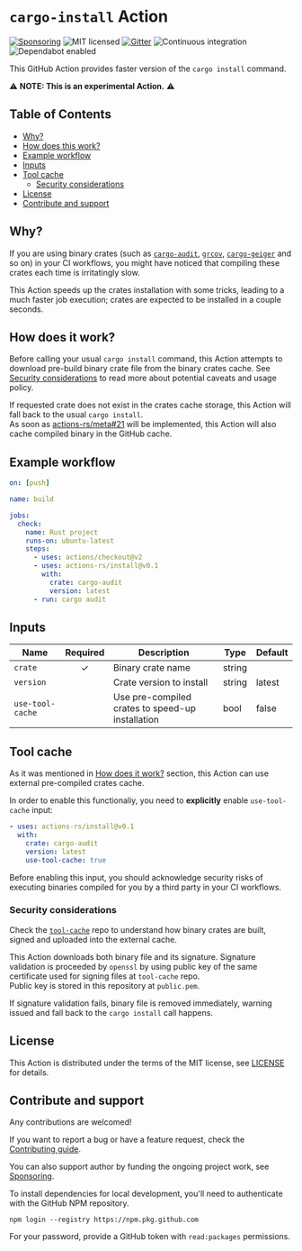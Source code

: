 # `cargo-install` Action

[![Sponsoring](https://img.shields.io/badge/Support%20it-Say%20%22Thank%20you!%22-blue)](https://actions-rs.github.io/#sponsoring)
![MIT licensed](https://img.shields.io/badge/license-MIT-blue.svg)
[![Gitter](https://badges.gitter.im/actions-rs/community.svg)](https://gitter.im/actions-rs/community)
![Continuous integration](https://github.com/actions-rs/install/workflows/Continuous%20integration/badge.svg)
![Dependabot enabled](https://api.dependabot.com/badges/status?host=github&repo=actions-rs/toolchain)

This GitHub Action provides faster version of the `cargo install` command.

⚠ ️**NOTE: This is an experimental Action.** ⚠

## Table of Contents

* [Why?](#why)
* [How does this work?](#how-does-it-work)
* [Example workflow](#example-workflow)
* [Inputs](#inputs)
* [Tool cache](#tool-cache)
  * [Security considerations](#security-considerations)
* [License](#license)
* [Contribute and support](#contribute-and-support)

## Why?

If you are using binary crates (such as [`cargo-audit`](https://crates.io/crates/cargo-audit), [`grcov`](https://github.com/mozilla/grcov), [`cargo-geiger`](https://crates.io/crates/cargo-geiger) and so on) in your CI workflows, you might have noticed that compiling these crates each time is irritatingly slow.

This Action speeds up the crates installation with some tricks, leading to a much faster job execution; crates are expected to be installed in a couple seconds.

## How does it work?

Before calling your usual `cargo install` command, this Action
attempts to download pre-build binary crate file from the binary crates cache.
See [Security considerations](#security-considerations) to read more
about potential caveats and usage policy.

If requested crate does not exist in the crates cache storage,
this Action will fall back to the usual `cargo install`.\
As soon as [actions-rs/meta#21](https://github.com/actions-rs/meta/issues/21) will be implemented,
this Action will also cache compiled binary in the GitHub cache.

## Example workflow

```yaml
on: [push]

name: build

jobs:
  check:
    name: Rust project
    runs-on: ubuntu-latest
    steps:
      - uses: actions/checkout@v2
      - uses: actions-rs/install@v0.1
        with:
          crate: cargo-audit
          version: latest
      - run: cargo audit
```

## Inputs

| Name             | Required | Description                                      | Type   | Default |
| ---------------- | :------: | ------------------------------------------------ | ------ | --------|
| `crate`          | ✓        | Binary crate name                                | string |         |
| `version`        |          | Crate version to install                         | string | latest  |
| `use-tool-cache` |          | Use pre-compiled crates to speed-up installation | bool   | false   |

## Tool cache

As it was mentioned in [How does it work?](#how-does-it-work) section,
this Action can use external pre-compiled crates cache.

In order to enable this functionaliy, you need to **explicitly** enable `use-tool-cache` input:

```yaml
- uses: actions-rs/install@v0.1
  with:
    crate: cargo-audit
    version: latest
    use-tool-cache: true
```

Before enabling this input, you should acknowledge security risks
of executing binaries compiled for you by a third party in your CI workflows.

### Security considerations

Check the [`tool-cache`](https://github.com/actions-rs/tool-cache/) repo
to understand how binary crates are built, signed and uploaded into the external cache.

This Action downloads both binary file and its signature.
Signature validation is proceeded by `openssl` by using public key
of the same certificate used for signing files at `tool-cache` repo.\
Public key is stored in this repository at `public.pem`.

If signature validation fails, binary file is removed immediately,
warning issued and fall back to the `cargo install` call happens.

## License

This Action is distributed under the terms of the MIT license, see [LICENSE](https://github.com/actions-rs/toolchain/blob/master/LICENSE) for details.

## Contribute and support

Any contributions are welcomed!

If you want to report a bug or have a feature request,
check the [Contributing guide](https://github.com/actions-rs/.github/blob/master/CONTRIBUTING.md).

You can also support author by funding the ongoing project work,
see [Sponsoring](https://actions-rs.github.io/#sponsoring).

To install dependencies for local development, you'll need to authenticate with the GitHub NPM repository.

```console
npm login --registry https://npm.pkg.github.com
```

For your password, provide a GitHub token with `read:packages` permissions.
